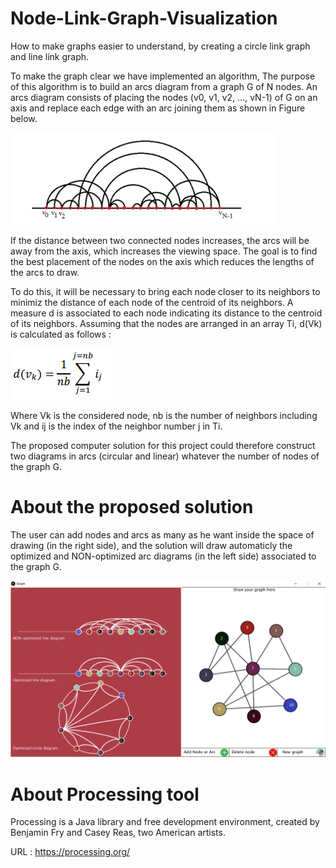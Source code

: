 # Node-Link-Graph-Visualization
How to make graphs easier to understand, by creating a circle link graph and line link graph.

To make the graph clear we have implemented an algorithm, The purpose of this algorithm is to build an arcs diagram from a graph G of N nodes. An arcs diagram consists of placing the nodes (v0, v1, v2, ..., vN-1) of G on an axis and replace each edge with an arc joining them as shown in Figure below.

![alt text](https://github.com/CHEREF-Mehdi/Node-Link-Graph-Visualization/blob/master/ImageForReadMe/Capture2.PNG)

If the distance between two connected nodes increases, the arcs will be away from the axis, which increases the viewing space. The goal is to find the best placement of the nodes on the axis which reduces the lengths of the arcs to draw.

To do this, it will be necessary to bring each node closer to its neighbors to minimiz the distance of each node of the centroid of its neighbors. A measure d is associated to each node indicating its distance to the centroid of its neighbors. Assuming that the nodes are arranged in an array Ti, d(Vk) is calculated as follows :

![alt text](https://github.com/CHEREF-Mehdi/Node-Link-Graph-Visualization/blob/master/ImageForReadMe/Capture3.PNG)

Where Vk is the considered node, nb is the number of neighbors including Vk and ij is the index of the neighbor number j in Ti.

The proposed computer solution for this project could therefore construct two diagrams in arcs (circular and linear) whatever the number of nodes of the graph G.

# About the proposed solution

The user can add nodes and arcs as many as he want inside the space of drawing (in the right side), and the solution will draw automaticly the optimized and NON-optimized arc diagrams (in the left side) associated to the graph G.

![alt text](https://github.com/CHEREF-Mehdi/Node-Link-Graph-Visualization/blob/master/ImageForReadMe/Capture.png)

# About Processing tool

Processing is a Java library and free development environment, created by Benjamin Fry and Casey Reas, two American artists.

URL : https://processing.org/
